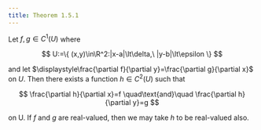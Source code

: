 ```yaml
---
title: Theorem 1.5.1
---
```


Let $f,g\in C^1(U)$ where

$$
U:=\{ (x,y)\in\R^2:|x-a|\lt\delta,\ |y-b|\lt\epsilon \}
$$

and let $\displaystyle\frac{\partial f}{\partial y}=\frac{\partial
g}{\partial x}$ on $U$. Then there exists a function $h\in C^2(U)$
such that

$$
\frac{\partial h}{\partial x}=f
\quad\text{and}\quad
\frac{\partial h}{\partial y}=g
$$

on U. If $f$ and $g$ are real-valued, then we may take $h$ to be
real-valued also.
